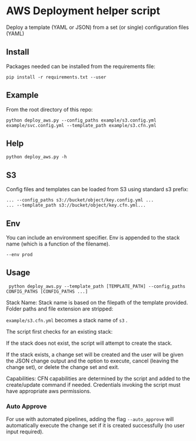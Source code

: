 # AWS Deployment helper script

Deploy a template (YAML or JSON) from a set (or single) configuration files (YAML)

## Install

Packages needed can be installed from the requirements file:

`pip install -r requirements.txt --user`

## Example

From the root directory of this repo:

`python deploy_aws.py --config_paths example/s3.config.yml example/svc.config.yml --template_path example/s3.cfn.yml`  

## Help

`python deploy_aws.py -h`

## S3

Config files and templates can be loaded from S3 using standard s3 prefix:

`... --config_paths s3://bucket/object/key.config.yml ...`  
`... --template_path s3://bucket/object/key.cfn.yml...`

## Env

You can include an environment specifier. Env is appended to the stack name (which is a function of the filename).

`--env prod`

## Usage  

` python deploy_aws.py --template_path [TEMPLATE_PATH] --config_paths CONFIG_PATHS [CONFIG_PATHS ...]`  

Stack Name: Stack name is based on the filepath of the template provided. Folder paths and file extension are stripped:

`example/s3.cfn.yml` becomes a stack name of `s3` . 

The script first checks for an existing stack:

If the stack does not exist, the script will attempt to create the stack.

If the stack exists, a change set will be created and the user will be given the JSON change output and the option to execute, cancel (leaving the change set), or delete the change set and exit.

Capabilities: CFN capabilities are determined by the script and added to the create/update command if needed. Credentials invoking the script must have appropriate aws permissions.

### Auto Approve

For use with automated pipelines, adding the flag `--auto_approve` will automatically execute the change set if it is created successfully (no user input required).
